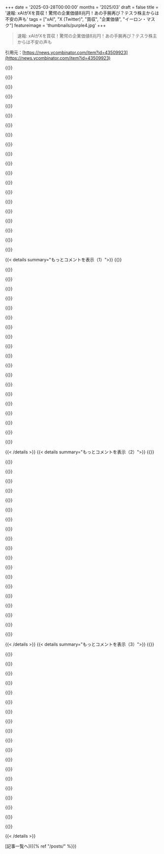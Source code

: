 +++
date = '2025-03-28T00:00:00'
months = '2025/03'
draft = false
title = '速報: xAIがXを買収！驚愕の企業価値8兆円！あの手腕再び？テスラ株主からは不安の声も'
tags = ["xAI", "X (Twitter)", "買収", "企業価値", "イーロン・マスク"]
featureimage = 'thumbnails/purple4.jpg'
+++

> 速報: xAIがXを買収！驚愕の企業価値8兆円！あの手腕再び？テスラ株主からは不安の声も

引用元：[https://news.ycombinator.com/item?id=43509923](https://news.ycombinator.com/item?id=43509923)

{{<matomeQuote body="前にTeslaがSolar Cityを買収した時も同じようなことやってるよね。自分で自分と取引するみたいなもんだから、好きなように値段つけられるし、競争もないし。Solar Cityは当時瀕死の状態だったけど、Teslaに買収されることで相乗効果が生まれるって言ってた。<br>https://www.businessinsider.com/solarcity-tesla-energy-belea...<br>Teslaの株主からは訴訟もあったけど、結局うまくいかなかったみたい。<br>https://en.wikipedia.org/wiki/SolarCity" userName="bhouston" createdAt="2025-03-28T21:42:28" color="">}}

{{<matomeQuote body="一番重要なのは、Delaware Chancery CourtがTeslaはSolar Cityに妥当な価格を支払ったって判断したことじゃない？<br>https://www.businessinsider.com/elon-musk-wins-solarcity-tes…" userName="rayiner" createdAt="2025-03-28T22:54:47" color="#ff5c5c">}}

{{<matomeQuote body="コメント主は訴訟がうまくいかなかったって言ってるじゃん。裁判所は投資銀行みたいに価値を評価する部署じゃないし。株主が法的に損害を受けたかどうかを判断するだけで、企業にはグレーゾーンがたくさん残されてるんだよ。" userName="marinmania" createdAt="2025-03-28T23:07:36" color="">}}

{{<matomeQuote body="訴訟が失敗する理由は色々あるけど、裁判所が取引の公正さを判断して、Teslaが妥当な価格を支払ったと判断したのが理由みたい。" userName="rayiner" createdAt="2025-03-28T23:55:51" color="#ff33a1">}}

{{<matomeQuote body="このスレッド、みんな言ってることは一致してるけど、強調してる点が違うだけだよね。" userName="nmca" createdAt="2025-03-29T00:08:54" color="">}}

{{<matomeQuote body="＞differ only in emphasis<br>レスしてる人は、訴訟が失敗した理由を強調したいから“burying the lede”って言ってるんだよ。" userName="lcnPylGDnU4H9OF" createdAt="2025-03-29T01:26:17" color="">}}

{{<matomeQuote body="ちょっと待って、みんな重要な点を見落としてない？重要なのは、<br>＞They are just judging if anything reaches the point where shareholders were legally harmed, which still gives a lot of gray area to the acquiring company.”<br>ってことでしょ。裁判所は株主が法的に害を被ったかどうかを判断するだけで、Teslaみたいな会社には都合のいいグレーゾーンが残されてるってこと。" userName="glenstein" createdAt="2025-03-29T03:12:46" color="#45d325">}}

{{<matomeQuote body="Solar Cityって今どうなってるんだ？裁判所がそれを判断できたのかも怪しいけど。" userName="chairmansteve" createdAt="2025-03-29T05:46:46" color="">}}

{{<matomeQuote body="Teslaのソーラールーフはどうなった？2020年以降全然聞かないけど。誰か持ってる人いる？Teslaのトラックは？完全自動運転は？ロボタクシーは？月に行く計画は？Muskの発表って、実現しないことばかりだよね。" userName="cedws" createdAt="2025-03-29T10:16:09" color="">}}

{{<matomeQuote body="ソーラールーフの設置は成長し続けてるよ。期待より遅いけどね。セミ工場は今年後半に完成する予定。<br>FSDは毎月良くなってる。それが1年、2年、5年、10年で“完了”するか、それとも絶対に完了しないかっていう議論がすごいよね。<br>Robotaxiは最近発表されたけど、発表された計画では2026年に販売される予定だよ。それは変わってないね。<br>今年はWaymoみたいに遠隔オペレーターによる無人タクシーサービスが開始されるみたい。<br>民間月面ミッションは中止になったね。<br>Muskの約束は決して実現しないって言うのはおかしいと思うな。だってTeslaは2年連続で一番売れてる車を販売してるし、SpaceXは世界の他の国を合わせたよりも多くのものを軌道に打ち上げてるし、他にもたくさんあるじゃん。<br>もちろん彼は完全にクレイジーだし、話すこと全てを実現してるわけじゃないし、多くのことで遅れてるけどね。でも、彼が何も実現してないって言うのは無理があるよ。" userName="testing22321" createdAt="2025-03-29T15:01:13" color="#ff5c5c">}}

{{<matomeQuote body="＞明らかに彼は完全にクレイジーだよね<br>彼は他の人がなかなかできないリスクを取ってるんだよ。でも、普通の意味でクレイジーじゃないと思うな。" userName="WalterBright" createdAt="2025-03-29T16:22:44" color="">}}

{{<matomeQuote body="何人の子供を何人の女性と作ったの？何人が勘当された？知らない人に対して小児性愛の濡れ衣を着せたり？言論の自由を絶対的に尊重すると言いながら、喜んで言論を禁止したり？企業の買収者として、重要な人物を誤って解雇し、クーデター指導者と全く同じ過ちを犯したり？<br>彼はマジでヤバいよ。頭もいいし、すごいことも成し遂げてるけどね。その2つは両立するんだよ。" userName="brookst" createdAt="2025-03-29T17:15:25" color="#38d3d3">}}

{{<matomeQuote body="＞何人の子供を何人の女性と？何人が勘当された？<br>それはよくある人間の行動じゃん。<br>＞知らない人に対して小児性愛の濡れ衣？<br>たった一人の、テレビで彼を”狂ってる”って言ったばかりの人に対してだよ。全然クレイジーじゃないね。<br>＞言論の自由を絶対的に尊重すると言いながら、喜んで言論を禁止したり？<br>全ての言論が自由な言論じゃないよ。たとえば、人に対する攻撃を促すことはできないよね。それに、彼のプラットフォームで言論を検閲するのは完全に合法だよ。全然クレイジーじゃないね。MuskはBluesky、Facebook、Reddit、Tiktokなどで言論を抑圧しようとしてないよ。<br>＞企業の買収者として、重要な人物を誤って解雇<br>それは違うよ。Twitterは驚くほどの速さで赤字を出してたから、彼はすぐに経費を削減する必要があったんだ。誰が必要で誰が必要でないかを判断する一番早い方法だよ。それから、本当に必要だった人を再雇用したんだ。<br>＞クーデター指導者と全く同じ過ちを犯したり？<br>時間がないときはそうするしかないんだよ。それに、関係機関がDOGEに協力しないようにあらゆることをしているときは、そうするしかないんだ。<br>クーデターなんてないよ。Trumpは合法的に選出されたんだ。" userName="WalterBright" createdAt="2025-03-29T17:51:17" color="">}}

{{<matomeQuote body="彼はリスク（利益は除く）を納税者に転嫁してると思うな。彼のハイリスクな賭けは、政府との契約、補助金、縁故資本主義によって支えられてる部分が大きいよね。彼が結果を出せば納税者にとって必ずしも悪いことではない場合もあるけど、自由市場のリスクテイカーとは違うよね。" userName="bumby" createdAt="2025-03-29T17:48:17" color="">}}

{{<matomeQuote body="なんで裁判所がそれができないと思うの？<br>裁判所は、それが公正な価格を生み出す公正なプロセスだった理由を127ページにわたって説明してるよ。<br>どの部分に問題があると思うのか教えてよ。<br>ちなみに、僕はTeslaが大嫌いなんだ。でも、HNが時々やってる、他の分野を適当にdisるのも嫌いなんだ。もし、裁判所ができないと信じる具体的な理由があるなら、議論しようよ。そうでなければ、証拠もなく感情に基づいて他者の能力をけなす必要はないよね😊" userName="DannyBee" createdAt="2025-03-29T14:00:39" color="#ff5733">}}

{{<matomeQuote body="xAIの株主は、両方とも非公開企業だし、Elonが規制当局に近いから、ここで苦労することになるだろうね。" userName="mayneack" createdAt="2025-03-28T21:56:36" color="">}}

{{<matomeQuote body="会社の取締役は、受託者義務に違反することなくできることに対して、一般的に広い裁量権が与えられているから、そのような訴訟は常に困難な戦いになるだろうね。" userName="gruez" createdAt="2025-03-28T22:21:15" color="">}}

{{<matomeQuote body="買収は特別なケースで（買収される会社にとっては）、精査はやや厳しくなるよ。<br>少なくともDelawareではね。Texasの会社法がどうなってるかは知らないけど。" userName="bradleyjg" createdAt="2025-03-28T22:38:31" color="">}}

{{<matomeQuote body="Xの株主は、最新の評価額が100億ドル未満なのに、450億ドルの評価額（負債込み）を得ることに反対するやつはいないでしょ。" userName="pclmulqdq" createdAt="2025-03-28T23:13:23" color="#ff33a1">}}

{{<matomeQuote body="Twitterってまだユーザー多いし、もし人種差別とか酷いこと言う人がいなくなれば、もっとユーザー増えて広告収入も上がるかもね。でも今はもう無理じゃん？Twitterの投資家は、AIのおかげで価値がめっちゃ高いけど、将来どうなるかわかんないXaiの一部を欲しがってるんだから。AI企業なんて他にもいっぱいあるのに、xAIが800億ドルの価値があるって言える理由って何？" userName="Alive-in-2025" createdAt="2025-03-28T23:55:08" color="">}}

{{< details summary="もっとコメントを表示（1）">}}
{{<matomeQuote body="あの評価額って全部ウソっぽいよね。アクセス数とか広告収入を元にしてるだけでしょ。Xは明らかに、収入だけじゃなくて、もっと価値があるはず。一番影響力のあるSNSってどれくらいの価値があると思う？もしかしたら、世界のお金全部くらいかもね…" userName="Alupis" createdAt="2025-03-29T02:02:03" color="">}}

{{<matomeQuote body="Xは今や国の支援を受けたメディアで、SNSじゃないよね。一部の人にとって政治的なエコーチェンバーになってるだけで、それ以上の価値はないんじゃない？" userName="bdangubic" createdAt="2025-03-29T02:05:11" color="">}}

{{<matomeQuote body="SolarCityの買収は「たったの」26億ドルだったのに、今回の買収は規模が全然違うじゃん。Teslaの評価額が当時どれくらいだったか知らないけど、今回の方がずっとデカいと思う。xAIの評価額が800億ドルの時に、450億ドルの買収をしたら、xAIの信用が危うくなるよ。だって、評価額はただの数字で、xAIは全然儲かってないんだから。<br>もしxAIの投資家だったら、マジで怒ると思う。Twitterに払いすぎだし、訴訟になる可能性もあるよね。<br>編集：Twitterが元々非公開になった時の120億ドルの負債を、今回の買収で引き継ぐみたい。xAIは去年12月までに「120億ドル以上」集めてるみたいだから、そのお金でTwitterの負債を払うことになるってこと？もし勘違いしてなければ、これはTwitterの救済で、xAIにとっては大きな負担になるよね。<br>勘違いかもしれないけど、xAIの投資家が今回の取引を支持してるといいな。もしそうでなかったら、訴訟沙汰になるかも。" userName="whats_a_quasar" createdAt="2025-03-28T23:18:45" color="#ff5c5c">}}

{{<matomeQuote body="これ全部、ただのマネーゲームだってことを忘れちゃダメだよ！<br>この2社の価値を合わせても、100億ドル以下だと思うよ。マジで甘く見積もってもね。<br>Xは借金まみれでユーザーは減ってるし、お金もどんどん減ってる。利益はゼロ。<br>xAIもX以外で収入はほとんどない。同じく赤字。<br>これらの企業は経済的な価値で評価されてるんじゃなくて、オーナーに与える政治的な力で評価されてるんだと思う。" userName="TheAlchemist" createdAt="2025-03-28T23:22:37" color="#45d325">}}

{{<matomeQuote body="俺が知る限り、今回の取引にはTwitterの120億ドルの負債の返済が含まれてる。それってマジのお金じゃん。xAIが集めたお金を全部使うみたいだけど、マジ？<br>編集：読み間違えた、Muskは全部株式取引だって言ってたから、あんたの言う通り、ただのマネーゲームだね。ってことは、借金は全部新しい会社が引き継ぐんだ。Twitterにとっては最高だけど、xAIの投資家にとっては最悪だよね。だって120億ドルの借金と、xAIが集めたお金を全部抱えることになるんだから。" userName="whats_a_quasar" createdAt="2025-03-28T23:32:05" color="">}}

{{<matomeQuote body="こういう、投資した人にとって明らかに損になるような取引を見るたびに、ワシントンのプロが言ってる市場の効率性なんて嘘っぱちだって思う。<br>これ、お金の使い方がマジで下手くそ。こんな張りぼてみたいなもんは、絶対に崩れ落ちる。" userName="no_wizard" createdAt="2025-03-28T23:51:48" color="">}}

{{<matomeQuote body="市場は十分効率的だよ。ただ、Elon Muskを信じるほどバカな人たちが持ってたお金が、何十億ドルも燃やされただけ。" userName="selectodude" createdAt="2025-03-29T02:29:57" color="">}}

{{<matomeQuote body="もしかしてTeslaがxAIにお金を払って、FSDモデルを訓練させてる？" userName="dzhiurgis" createdAt="2025-03-28T23:31:10" color="">}}

{{<matomeQuote body="それって、めっちゃ利益相反じゃない？上場企業が、非公開企業にお金を払って、その非公開企業のオーナーは上場企業のCEOなんでしょ？<br>しかもそのCEOは、上場企業が業界のリーダーだって言ってるんでしょ？<br>TeslaとMuskの無法っぷりからしても、それはやりすぎだろ。" userName="TheAlchemist" createdAt="2025-03-28T23:46:46" color="#ff33a1">}}

{{<matomeQuote body="マジかよ、Tesla向けだったGPUが1万個以上xAIに渡ってるってニュースがもう出てるじゃん。これって、CEOがオーナーの私企業に上場企業がお金あげてるのとほぼ同じじゃん？まるで現金の詰まった袋を渡してるようなもんだよ。<br>＞TeslaとMuskの無法っぷりからしても、それはさすがにヤバすぎ。<br>いやいや、マジレスすると、どんな基準の話？彼らは社会の常識も国の法律も完全に無視してるって何度も証明してるじゃん。" userName="ketzo" createdAt="2025-03-29T00:00:18" color="#38d3d3">}}

{{<matomeQuote body="言われてみれば、TeslaはもうBoring Companyにお金払って、めっちゃ宣伝してる…Teslaのギガファクトリー用の短いトンネルを建設させてるじゃん。<br>それを3年くらいかけて作ってて、しかも全然役に立ってないっぽい。TeslaがBoring Companyにいくら払ったのかは謎だけど。<br>ま、そういうことだよね。" userName="TheAlchemist" createdAt="2025-03-29T00:24:37" color="">}}

{{<matomeQuote body="TeslaはSolar Cityを26億ドルで買収したけど、今じゃTesla Energy部門だけで去年の純利益がそれくらいあるみたいだよ。" userName="rayiner" createdAt="2025-03-28T21:58:56" color="">}}

{{<matomeQuote body="それってソーラーの割合どれくらい？PowerwallとかMegapackの割合は？開示資料に載ってないよね？" userName="mdorazio" createdAt="2025-03-28T22:25:02" color="">}}

{{<matomeQuote body="身内取引って普通は違法じゃないの？例えば、家族に自分の家を1ドルで売ることはできないじゃん。でも、会社だとそれができるの？" userName="haliskerbas" createdAt="2025-03-29T15:16:40" color="#ff5733">}}

{{<matomeQuote body="たぶん、裏の利益があるんだと思う。連邦政府がAI企業に補助金出すようになったから、経営難のソーシャルメディアプラットフォームが連邦政府から補助金もらえるようになるんじゃない？<br>xAIに公的資金が大量に投入される未来が見えるわ。" userName="rozap" createdAt="2025-03-29T00:01:04" color="#ff5733">}}

{{<matomeQuote body="DOGEは他人には勧めるけど、自分は買わないんだね！" userName="timewizard" createdAt="2025-03-29T00:10:31" color="">}}

{{<matomeQuote body="政府はGDPの5分の1の金を使ってるんだから、コスト管理をもっとちゃんとすべきだよね。それを”世界一の金持ち”に任せるなんてありえない。<br>それこそトランプだよ。表向きはポピュリズム、裏では寡頭政治。" userName="timewizard" createdAt="2025-03-29T04:36:15" color="">}}

{{<matomeQuote body="それって違うんじゃない？<br>寡頭政治って、本来お金持ちになる資格がない人がなるものじゃん。あなたが言うように、世界一の大金持ちには当てはまらない。<br>それに、複数の業界でビジネスを成功させた人にコスト管理を任せる以外に誰に任せるのさ？" userName="fastball" createdAt="2025-03-29T05:19:58" color="#38d3d3">}}

{{<matomeQuote body="似たようなニュースで、俺の左手が右手を総株式取引で買収して、両手合わせて1兆ドルの価値になったらしいぜ。発表を受けて腕は「これで両手が一緒になったから、俺たちの拳にできないことはない」って言ってる。ライバルの左右の足はコメントを拒否してるけど、独自の取引について話し合ってるらしい。" userName="legendofbrando" createdAt="2025-03-28T23:45:12" color="#ff33a1">}}

{{<matomeQuote body="これって、全社員向け発表会で発表されたの？" userName="osmsucks" createdAt="2025-03-29T00:28:44" color="">}}


{{< /details >}}
{{< details summary="もっとコメントを表示（2）">}}
{{<matomeQuote body="また武器商人の話みたいじゃん。" userName="disqard" createdAt="2025-03-29T03:17:11" color="">}}

{{<matomeQuote body="マジで久しぶりに笑ったわ。この記事がトップに来るべき。" userName="sagarpatil" createdAt="2025-03-29T04:23:03" color="#45d325">}}

{{<matomeQuote body="AGH達成に向けて加速する。" userName="rchaud" createdAt="2025-03-29T15:50:38" color="">}}

{{<matomeQuote body="2倍だ！" userName="D-Coder" createdAt="2025-03-29T00:51:47" color="">}}

{{<matomeQuote body="シリコンバレーS01の正解は一つしかない。<br>同時に2人の男をオナニーさせる。<br>(もっと多くてもいいけど)" userName="ethbr1" createdAt="2025-03-29T15:35:21" color="#ff33a1">}}

{{<matomeQuote body="でもお前は1兆ドル持ってないだろ。明らかに彼は払える金を持ってる。変なことだけど、金があるなら別にいいんじゃね？" userName="permo-w" createdAt="2025-03-28T23:57:24" color="">}}

{{<matomeQuote body="似たようなニュースで、俺の左手が右手を総株式取引で買収して、両手合わせて25万ドルの価値になったらしいぜ。発表を受けて腕は「これで両手が一緒になったから、俺たちの拳にできないことはない」って言ってる。ライバルの左右の足はコメントを拒否してるけど、独自の取引について話し合ってるらしい。" userName="ddtaylor" createdAt="2025-03-29T00:37:42" color="#ff5c5c">}}

{{<matomeQuote body="いやいや、変わるでしょ。たぶんMuskはめっちゃ金持ってて、あんたの最初の主張は的外れだよ。これで状況説明になったかな？" userName="achierius" createdAt="2025-03-29T07:03:11" color="">}}

{{<matomeQuote body="何も無効になってないって；俺の言いたいことはMuskが金持ちだってことで、結局金を動かしてるだけじゃん。だからこの気取った例え話は全然意味ないんだよ。Muskがやってるのは、既に市場価値の高い2つの会社を合併させてるだけで、価値のないものを適当に価値があるって決めてるわけじゃない。そいつがいくら金持ってるかは関係ないんだよ。マジでクソみたいな風刺で、マジ無理。" userName="permo-w" createdAt="2025-03-29T10:44:09" color="">}}

{{<matomeQuote body="Muskは金なんか動かしてないって。今回の買収は全部株式だよ。Xの株主はXの株と引き換えにxAIの株を受け取るんだ。現金は一銭ももらえない。Muskは合併後の会社が800億ドルの価値があるって言ってるけど、それはあくまでも机上の空論。会社はそんな現金や流動資産持ってないよ。その評価額は、xAIの過去の資金調達ラウンド＋Xの資産に割り当てられた金額＋「相乗効果」のマジックで決まってるだけ。つまり、現実的な根拠はないんだよね。（会計士はこれを「のれん」って呼ぶ。）" userName="pavlov" createdAt="2025-03-29T11:06:49" color="#ff33a1">}}

{{<matomeQuote body="もしかしたらそいつはバスケがめっちゃ上手くて、来年には世界一の選手になるってマジで思ってるのかもよ？そうなれば、そいつの腕とか足はめっちゃ価値が出るじゃん。MuskのxAIも同じようなもん。人がいっぱいいる分野で、金ばっかり使って全然儲かってない。でも創業者はめっちゃ信じてる。800億ドルはその信仰心に見合う価値があるのか？知らんけど。" userName="pavlov" createdAt="2025-03-29T12:06:00" color="#785bff">}}

{{<matomeQuote body="＞quite clearly<br>XはMuskが2022年にTwitterを買った時よりたった100億ドルしか価値が下がってないって”明らか”なの？当時より収益が50%も低いのに？xAIに関しては、Anthropicの評価額は約600億ドルだよ。だからそんなに”明らか”じゃない。もちろん、Muskには政治的なコネがあるから、それが重要になる可能性もあるけど（Muskが4年後に訴追されるリスクもあるけどね…）" userName="pqtyw" createdAt="2025-03-29T18:11:49" color="">}}

{{<matomeQuote body="まず、AnthropicはxAIより全然成功してないよ。ニュースにはよく出るけど、Claudeを実際に使ってる人ってどれくらいいるの？他に何があるの？俺が見たり聞いたりした限り、Grokは同じくらいかそれ以上に成功してると思うけど。次に、Twitterの価値全体は、実際の収益とは関係ないと思う。もっと関係があるのは、・もっと物議を醸さない人が運営すれば、もっと収益が上がる可能性・利益。非公開だからよくわかんないけど、コスト削減のおかげで大幅に増えてるはず。" userName="permo-w" createdAt="2025-03-29T22:48:47" color="#45d325">}}

{{<matomeQuote body="Grokはもっと成功してるって話も聞くけどね。Grokについて見たことって、みんなMuskのことを言わせようとしたり、変なこと言わせないフィルターを暴こうとするミームばっかだったし。<br>＞潜在的な収入について<br>そうかもね。でもMuskが来る前から、競合に比べて全然儲かってなかったじゃん。ブランドぶっ壊して評判落としたのもデカいと思うよ。<br>＞もっと高いかも<br>Twitterは買収される前からギリギリ黒字か赤字だったし、ありえるよね。純利益が多くても、売上が伸びない会社は株価上がんないし。" userName="pqtyw" createdAt="2025-04-01T17:18:23" color="">}}

{{<matomeQuote body="市場価値ってそういうもんじゃないし、“本当の市場価値”なんてないよ。うちの車だって市場価値あるし、今売ってなくてもそれは変わんないじゃん。" userName="permo-w" createdAt="2025-03-29T21:37:00" color="">}}

{{<matomeQuote body="君の車はありふれてるでしょ。型もそうだし、他の車とほとんど同じことができる。もし完全にユニークなアンティークカーなら話は別だけどね。<br>企業の“本当の市場価値”を評価するのは難しいんだよ。特に、長期的な成長の可能性に大きく依存してる場合はね。買い手が見つかるか、IPOするまでは。" userName="pqtyw" createdAt="2025-03-29T22:06:34" color="">}}

{{<matomeQuote body="＞君の車はありふれてるでしょ。型もそうだし、他の車とほとんど同じことができる。もし完全にユニークなアンティークカーなら話は別だけどね。<br>それがどう関係あるのかわかんない。ユニークな車にも市場価値はあるし、そうじゃない車にも市場価値がある。売れるものなら何でも市場価値があるんだよ。“本当の市場価値”なんてないんだって。" userName="permo-w" createdAt="2025-03-29T22:54:56" color="">}}

{{<matomeQuote body="＞売れるものなら何でも市場価値がある<br>売ってみて、買い手が見つかるまではね。<br>xAIにも市場価値はあるけど、それを判断できる市場がないからわかんないんだよ。投資家が払った金額は参考になるけど、例えば50億ドル調達して1500億ドルの評価額になったとしても、それがそのまま市場価値とは限らないし。" userName="pqtyw" createdAt="2025-03-30T14:25:54" color="">}}

{{<matomeQuote body="＞売ってみて、買い手が見つかるまではね。<br>市場価値を知らないってだけで、価値がないわけじゃないじゃん。" userName="permo-w" createdAt="2025-03-30T18:51:12" color="">}}

{{<matomeQuote body="君の車は市場“の”中で価値があるんだよ。市場によって価格も条件も違うし。" userName="ddtaylor" createdAt="2025-03-30T19:05:02" color="">}}


{{< /details >}}
{{< details summary="もっとコメントを表示（3）">}}
{{<matomeQuote body="だから？売ってなくても、売られたばっかりでも、市場価値はあるって。" userName="permo-w" createdAt="2025-03-31T14:59:14" color="">}}

{{<matomeQuote body="xAIにXを買う金なんてないって。今回の買収は現金全然関係ないみたいよ。" userName="Maxatar" createdAt="2025-03-29T16:22:17" color="">}}

{{<matomeQuote body="俺の銀行口座（$X）と貯金口座（$Y）を合併させたぜ。全部現金で、$X+Yの価値になったってこと。" userName="kristjansson" createdAt="2025-03-29T06:15:08" color="">}}

{{<matomeQuote body="それって実際のお金が動いたってことだよね？今回の取引とは違ってさ。" userName="pqtyw" createdAt="2025-03-29T14:12:11" color="">}}

{{<matomeQuote body="つまり、自分がもうすでに持ってる会社を、自分で決めた評価額で、自分に売ったってこと？しかも、その評価額は買った時より低いのに。で、支払いには、自分で発行できる、価値が捏造された“お金”を使った、と。ヤバすぎ。" userName="saaaaaam" createdAt="2025-03-28T21:48:41" color="#ff33a1">}}

{{<matomeQuote body="これって、Xの共同投資家たち（株価が暴落してムカついてた連中）が、インフレした価値（でも元々の投資額より25％損してる）で、流行りの、でもおそらく過大評価されてるAI企業の株と交換できるってことでもあるよね。TSLA株が100ドルくらいまで下がったら、彼はXを買うために借りたローンでマージンコールされる危険があるかも。この取引には、VCから集めた現金でX株を売って、そのローンを返済するとか、債権者が現金の代わりにxAI株を受け入れるとかが含まれてるかもね。<br>これ全部、巨大なねずみ講に見える。彼は今のブームの最前線にいる会社をどんどん作って、その途方もない評価額を利用して自分を儲けさせるだろうね。" userName="minwcnt5" createdAt="2025-03-28T23:00:06" color="#ff5733">}}

{{<matomeQuote body="＞これ全部、巨大なねずみ講に見える。<br>だって、Teslaの「自動運転」に8000ドルも上乗せする詐欺は、完全なハリボテだったからね。全然機能しなかったし、これからも機能しないだろう。騙された自分が情けないよ。8000ドルの自動運転“機能”を買った全員で、TESLAに対する集団訴訟を起こすべきだ。“ロールアウトされる”って言われてたのに、大嘘だったんだから。" userName="jeff_carr" createdAt="2025-03-29T14:17:03" color="#38d3d3">}}

{{<matomeQuote body="FSD 13.xとAI4ハードウェアを試したことないんだね。郊外から都心まで、片道25分の通勤で、介入ゼロだよ。<br>Edit: Elonが前回の決算説明会で、AI3ハードウェアでFSDを買った人は、AI4に無料でアップグレードする必要があるって言ってたよ。<br>Edit 2: 念のため、FSD 13.xはAI4ハードウェアでのみ利用可能。" userName="geertj" createdAt="2025-03-29T15:55:05" color="#ff5733">}}

{{<matomeQuote body="Xの外部投資家は、帳簿上は利益を得てるよ。Twitterは440億ドルで買収されたけど、そのうち310億ドルが株式、130億ドルが負債で賄われたんだ。大した利益じゃない（T-billsの方がマシだったかも）し、流動性が低くて評価が難しい資産同士を交換してるだけだけど、Elonは彼らを25％も損させてないよ。" userName="intuitionist" createdAt="2025-03-29T00:20:02" color="">}}

{{<matomeQuote body="Twitterの株価って、買収時より高くない？" userName="zahlman" createdAt="2025-03-29T01:35:00" color="">}}

{{<matomeQuote body="えーと、みんなも言ってるけど、非公開会社には株価ってないんだよね。でもTwitterの価値は今100億ドル以下だって見積もりを見たよ。Muskが払った額の1/4以下じゃん。" userName="kelnos" createdAt="2025-03-29T05:05:15" color="">}}

{{<matomeQuote body="銀行が最近、その債務の多くを額面に近い価格で売却したから、440億ドルの評価額は妥当だと思うよ。会社は今、債務なしで利益が出てるらしいから、倒産せずに他の分野で成長できれば問題ないんじゃないかな。" userName="DoesntMatter22" createdAt="2025-03-29T07:17:36" color="#ff5733">}}

{{<matomeQuote body="＞profitable now, sans the debt<br>つまり、利益出てないじゃん。" userName="rwmj" createdAt="2025-03-29T07:42:19" color="">}}

{{<matomeQuote body="彼はTeslaの株を担保にXを買ったわけじゃないよ。<br>こんなRedditレベルの、全然調べてない発言が多いから、こういうスレッドを読むのが本当にイライラするんだよね。感情だけで、事実がなさすぎ。" userName="silisili" createdAt="2025-03-29T06:46:53" color="">}}

{{<matomeQuote body="MuskがTeslaをダメにしてTwitterに金を払いすぎて破産するみたいな妄想もすごかったよね。<br>彼は文字通り地球上で一番金持ちだよ。金銭的に困ることは絶対にない。使える権力のレバーも数えきれないほど持ってるし。<br>過去や現在のどんな大統領も刑務所に入るみたいなファンタジーも同じ。彼は文字通り世界最強の軍事機構を指揮してるんだから。その能力と影響力のほんの一部でもあれば、誰も彼に手錠をかけようとはしないよ。" userName="mingus88" createdAt="2025-03-28T22:05:03" color="#38d3d3">}}

{{<matomeQuote body="その軍事機構は憲法を支持するために誓約しているのであって、現大統領を支持するためじゃないよ。" userName="zozbot234" createdAt="2025-03-28T22:35:08" color="">}}

{{<matomeQuote body="それが破られた時に、人々が適切に行動するくらい気にかけてるかどうかが重要なんだよね。" userName="madeofpalk" createdAt="2025-03-28T22:47:57" color="">}}

{{<matomeQuote body="Trumpが戦車をカナダに派遣しろって命令した時にどうなるか見ものだね。" userName="krapp" createdAt="2025-03-28T23:25:57" color="">}}

{{<matomeQuote body="そのコメントした人は過去の大統領も入れてるけど、それはおかしいよね。大統領を辞めたら、もうその軍事機構をコントロールできないじゃん。" userName="whats_a_quasar" createdAt="2025-03-28T23:51:44" color="">}}

{{<matomeQuote body="アメリカは絶対に元大統領を起訴させないよ。前例があまりにも深刻すぎるから。<br>まともな判断なら、GW Bushは戦争犯罪で起訴されるべきだった。Trumpも退任した瞬間に、あらゆる犯罪で起訴されるべきだった。Obamaも市民戦闘員へのドローン攻撃で起訴されるべきだって強い主張もある。<br>でも権力は権力を守るし、その封印が破られたら支配階級は大混乱になる。<br>2008年の金融危機で責任を問われた人は何人いた？ゼロだよ。そんなことしたら他の人も犯罪をやめなきゃいけなくなるからね。<br>Trumpはバカで意地悪だから敵に復讐するかもしれないけどね。もしそうしたら、風向きが変わった途端に彼の政権全体が次の標的になるのは間違いない。" userName="mingus88" createdAt="2025-03-29T02:28:12" color="#45d325">}}


{{< /details >}}


[記事一覧へ]({{% ref "/posts/" %}})
